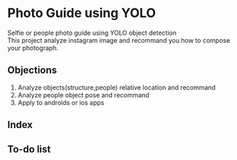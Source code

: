 # **Photo Guide using YOLO**


Selfie or people photo guide using YOLO object detection   
This project analyze instagram image and recommand you how to compose your photograph.   

## Objections
   
1. Analyze objects(structure,people) relative location and recommand
2. Analyze people object pose and recommand
3. Apply to androids or ios apps

## Index



## To-do list


